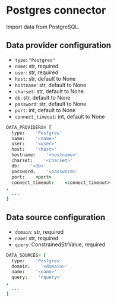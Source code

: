 # Postgres connector

Import data from PostgreSQL.

## Data provider configuration

* `type`: `"Postgres"`
* `name`: str, required
* `user`: str, required
* `host`: str, default to None
* `hostname`: str, default to None
* `charset`: str, default to None
* `db`: str, default to None
* `password`: str, default to None
* `port`: int, default to None
* `connect_timeout`: int, default to None

```coffee
DATA_PROVIDERS= [
  type:    'Postgres'
  name:    '<name>'
  user:    '<user>'
  host:    '<host>'
  hostname:    '<hostname>'
  charset:    '<charset>'
  db:    '<db>'
  password:    '<password>'
  port:    <port>
  connect_timeout:    <connect_timeout>
,
  ...
]
```


## Data source configuration

* `domain`: str, required
* `name`: str, required
* `query`: ConstrainedStrValue, required

```coffee
DATA_SOURCES= [
  type:    'Postgres'
  domain:    '<domain>'
  name:    '<name>'
  query:    '<query>'
,
  ...
]
```